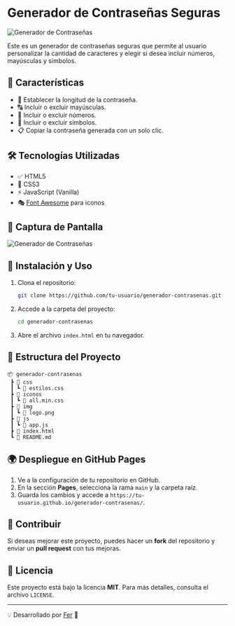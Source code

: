 # Generador de Contraseñas Seguras

![Generador de Contraseñas](img/screenshot.png)

Este es un generador de contraseñas seguras que permite al usuario personalizar la cantidad de caracteres y elegir si desea incluir números, mayúsculas y símbolos.

## 📌 Características
- 🔢 Establecer la longitud de la contraseña.
- 🔠 Incluir o excluir mayúsculas.
- 🔢 Incluir o excluir números.
- 🔣 Incluir o excluir símbolos.
- 📋 Copiar la contraseña generada con un solo clic.

## 🛠️ Tecnologías Utilizadas
- ✅ HTML5
- 🎨 CSS3
- ⚡ JavaScript (Vanilla)
- 🎭 [Font Awesome](https://fontawesome.com/) para iconos

## 📸 Captura de Pantalla
![Generador de Contraseñas](img/screenshot.png)

## 🚀 Instalación y Uso
1. Clona el repositorio:
   ```sh
   git clone https://github.com/tu-usuario/generador-contrasenas.git
   ```
2. Accede a la carpeta del proyecto:
   ```sh
   cd generador-contrasenas
   ```
3. Abre el archivo `index.html` en tu navegador.

## 📂 Estructura del Proyecto
```
📦 generador-contrasenas
 ┣ 📂 css
 ┃ ┗ 📜 estilos.css
 ┣ 📂 iconos
 ┃ ┗ 📜 all.min.css
 ┣ 📂 img
 ┃ ┗ 📜 logo.png
 ┣ 📂 js
 ┃ ┗ 📜 app.js
 ┣ 📜 index.html
 ┗ 📜 README.md
```

## 🌍 Despliegue en GitHub Pages
1. Ve a la configuración de tu repositorio en GitHub.
2. En la sección **Pages**, selecciona la rama `main` y la carpeta raíz.
3. Guarda los cambios y accede a `https://tu-usuario.github.io/generador-contrasenas/`.

## 🤝 Contribuir
Si deseas mejorar este proyecto, puedes hacer un **fork** del repositorio y enviar un **pull request** con tus mejoras.

## 📜 Licencia
Este proyecto está bajo la licencia **MIT**. Para más detalles, consulta el archivo `LICENSE`.

---

💡 Desarrollado por [Fer](https://https://github.com/fernandofedora) 🚀


